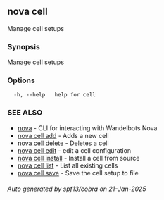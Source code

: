 ## nova cell

Manage cell setups

### Synopsis

Manage cell setups

### Options

```
  -h, --help   help for cell
```

### SEE ALSO

* [nova](nova.md)	 - CLI for interacting with Wandelbots Nova
* [nova cell add](nova_cell_add.md)	 - Adds a new cell
* [nova cell delete](nova_cell_delete.md)	 - Deletes a cell
* [nova cell edit](nova_cell_edit.md)	 - edit a cell configuration
* [nova cell install](nova_cell_install.md)	 - Install a cell from source
* [nova cell list](nova_cell_list.md)	 - List all existing cells
* [nova cell save](nova_cell_save.md)	 - Save the cell setup to file

###### Auto generated by spf13/cobra on 21-Jan-2025
